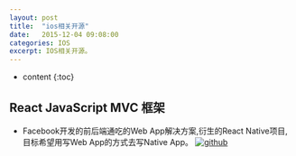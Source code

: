 ```yaml
---
layout: post
title:  "ios相关开源"
date:   2015-12-04 09:08:00
categories: IOS
excerpt: IOS相关开源。
---
```


* content
{:toc}

## React JavaScript MVC 框架
- Facebook开发的前后端通吃的Web App解决方案,衍生的React Native项目,目标希望用写Web App的方式去写Native App。  [![github][1]](https://github.com/facebook/react)

[1]: h/img/github.png
